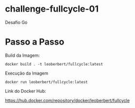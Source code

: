 # challenge-fullcycle-01
Desafio Go

# Passo a Passo

Build da Imagem:
```
docker build . -t leoberbert/fullcycle:latest
```
Execução da Imagem
```
docker run leoberbert/fullcycle:latest
```
Link do Docker Hub:

https://hub.docker.com/repository/docker/leoberbert/fullcycle

